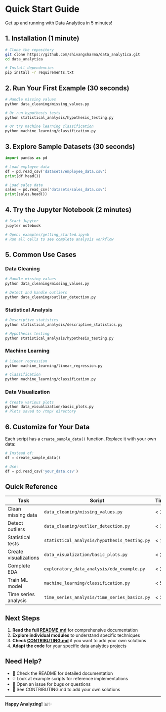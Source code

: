 # Quick Start Guide

Get up and running with Data Analytica in 5 minutes!

## 1. Installation (1 minute)

```bash
# Clone the repository
git clone https://github.com/shivangsharma/data_analytica.git
cd data_analytica

# Install dependencies
pip install -r requirements.txt
```

## 2. Run Your First Example (30 seconds)

```bash
# Handle missing values
python data_cleaning/missing_values.py

# Or run hypothesis tests
python statistical_analysis/hypothesis_testing.py

# Or try machine learning classification
python machine_learning/classification.py
```

## 3. Explore Sample Datasets (30 seconds)

```python
import pandas as pd

# Load employee data
df = pd.read_csv('datasets/employee_data.csv')
print(df.head())

# Load sales data
sales = pd.read_csv('datasets/sales_data.csv')
print(sales.head())
```

## 4. Try the Jupyter Notebook (2 minutes)

```bash
# Start Jupyter
jupyter notebook

# Open: examples/getting_started.ipynb
# Run all cells to see complete analysis workflow
```

## 5. Common Use Cases

### Data Cleaning
```bash
# Handle missing values
python data_cleaning/missing_values.py

# Detect and handle outliers
python data_cleaning/outlier_detection.py
```

### Statistical Analysis
```bash
# Descriptive statistics
python statistical_analysis/descriptive_statistics.py

# Hypothesis testing
python statistical_analysis/hypothesis_testing.py
```

### Machine Learning
```bash
# Linear regression
python machine_learning/linear_regression.py

# Classification
python machine_learning/classification.py
```

### Data Visualization
```bash
# Create various plots
python data_visualization/basic_plots.py
# Plots saved to /tmp/ directory
```

## 6. Customize for Your Data

Each script has a `create_sample_data()` function. Replace it with your own data:

```python
# Instead of:
df = create_sample_data()

# Use:
df = pd.read_csv('your_data.csv')
```

## Quick Reference

| Task | Script | Time |
|------|--------|------|
| Clean missing data | `data_cleaning/missing_values.py` | < 1s |
| Detect outliers | `data_cleaning/outlier_detection.py` | < 1s |
| Statistical tests | `statistical_analysis/hypothesis_testing.py` | < 1s |
| Create visualizations | `data_visualization/basic_plots.py` | < 2s |
| Complete EDA | `exploratory_data_analysis/eda_example.py` | < 2s |
| Train ML model | `machine_learning/classification.py` | < 5s |
| Time series analysis | `time_series_analysis/time_series_basics.py` | < 2s |

## Next Steps

1. **Read the full [README.md](README.md)** for comprehensive documentation
2. **Explore individual modules** to understand specific techniques
3. **Check [CONTRIBUTING.md](CONTRIBUTING.md)** if you want to add your own solutions
4. **Adapt the code** for your specific data analytics projects

## Need Help?

- 📖 Check the README for detailed documentation
- 💡 Look at example scripts for reference implementations
- 🐛 Open an issue for bugs or questions
- 🤝 See CONTRIBUTING.md to add your own solutions

---

**Happy Analyzing!** 📊✨
